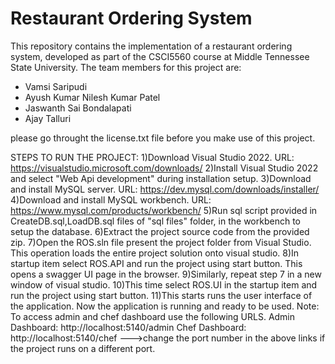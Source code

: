 # Restaurant Ordering System
This repository contains the implementation of a restaurant ordering system, developed as part of the CSCI5560 course at Middle Tennessee State University. The team members for this project are:

- Vamsi Saripudi
- Ayush Kumar Nilesh Kumar Patel
- Jaswanth Sai Bondalapati
- Ajay Talluri

please go throught the license.txt file before you make use of this project.

STEPS TO RUN THE PROJECT:
1)Download Visual Studio 2022.
	URL: https://visualstudio.microsoft.com/downloads/
2)Install Visual Studio 2022 and select "Web Api development" during installation setup.
3)Download and install MySQL server. 
	URL: https://dev.mysql.com/downloads/installer/
4)Download and install MySQL workbench. 
	URL: https://www.mysql.com/products/workbench/
5)Run sql script provided in CreateDB.sql,LoadDB.sql files of "sql files" folder, in the workbench to setup the database.
6)Extract the project source code from the provided zip.
7)Open the ROS.sln file present the project folder from Visual Studio. This operation loads the entire project solution onto visual studio.
8)In startup item select ROS.API and run the project using start button. This opens a swagger UI page in the browser.
9)Similarly, repeat step 7 in a new window of visual studio.
10)This time select ROS.UI in the startup item and run the project using start button.
11)This starts runs the user interface of the application. Now the application is running and ready to be used.
Note: To access admin and chef dashboard use the following URLS.
 Admin Dashboard: http://localhost:5140/admin
 Chef Dashboard: http://localhost:5140/chef
	--->change the port number in the above links if the project runs on a different port.

